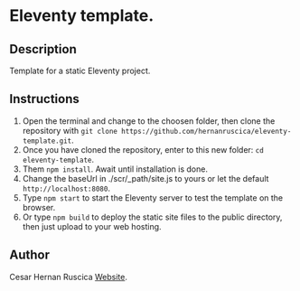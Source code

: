 # Eleventy template.

## Description

Template for a static Eleventy project.

## Instructions

1. Open the terminal and change to the choosen folder, then clone the repository with `git clone https://github.com/hernanruscica/eleventy-template.git`.
2. Once you have cloned the repository, enter to this new folder: `cd eleventy-template`.
3. Them `npm install`. Await until installation is done.
4. Change the baseUrl in ./scr/_path/site.js to yours or let the default `http://localhost:8080`.
5. Type `npm start` to start the Eleventy server to test the template on the browser.
6. Or type `npm build` to deploy the static site files to the public directory, then just upload to your web hosting.

## Author
 
Cesar Hernan Ruscica [Website](https://impulsainternet.com/ruscica).
